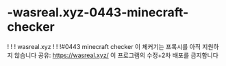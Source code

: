 # -wasreal.xyz-0443-minecraft-checker
! ! ! wasreal.xyz ! ! !#0443 minecraft checker
이 체커기는 프록시를 아직 지원하지 않습니다
공유: https://wasreal.xyz/
이 프로그램의 수정+2차 배포를 금지합니다
